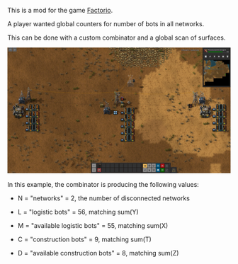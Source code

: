 This is a mod for the game [Factorio](https://factorio.com/).

A player wanted global counters for number of bots in all networks.

This can be done with a custom combinator and a global scan of surfaces.

![Demonstration](/images/demo1.jpg)

In this example, the combinator is producing the following values:

* N = "networks" = 2, the number of disconnected networks

* L = "logistic bots" = 56, matching sum(Y)

* M = "available logistic bots" = 55, matching sum(X)

* C = "construction bots" = 9, matching sum(T)

* D = "available construction bots" = 8, matching sum(Z)
